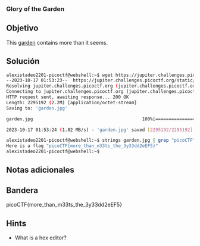 ### Glory of the Garden
## Objetivo

This [garden](https://jupiter.challenges.picoctf.org/static/4153422e18d40363e7ffc7e15a108683/garden.jpg) contains more than it seems.
## Solución
```bash
alexistadeo2201-picoctf@webshell:~$ wget https://jupiter.challenges.picoctf.org/static/4153422e18d40363e7ffc7e15a108683/garden.jpg
--2023-10-17 01:53:23--  https://jupiter.challenges.picoctf.org/static/4153422e18d40363e7ffc7e15a108683/garden.jpg
Resolving jupiter.challenges.picoctf.org (jupiter.challenges.picoctf.org)... 3.131.60.8
Connecting to jupiter.challenges.picoctf.org (jupiter.challenges.picoctf.org)|3.131.60.8|:443... connected.
HTTP request sent, awaiting response... 200 OK
Length: 2295192 (2.2M) [application/octet-stream]
Saving to: 'garden.jpg'

garden.jpg                                         100%[==============================================================================================================>]   2.19M  1.82MB/s    in 1.2s    

2023-10-17 01:53:24 (1.82 MB/s) - 'garden.jpg' saved [2295192/2295192]

alexistadeo2201-picoctf@webshell:~$ strings garden.jpg | grep "picoCTF"
Here is a flag "picoCTF{more_than_m33ts_the_3y33dd2eEF5}"
alexistadeo2201-picoctf@webshell:~$ 
```
## Notas adicionales


## Bandera

picoCTF{more_than_m33ts_the_3y33dd2eEF5}
## Hints

- What is a hex editor?